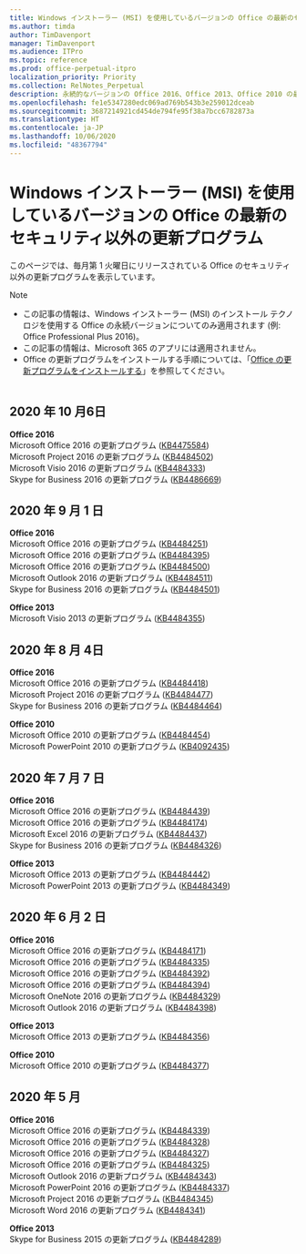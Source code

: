 ```yaml
---
title: Windows インストーラー (MSI) を使用しているバージョンの Office の最新のセキュリティ以外の更新プログラム
ms.author: timda
author: TimDavenport
manager: TimDavenport
ms.audience: ITPro
ms.topic: reference
ms.prod: office-perpetual-itpro
localization_priority: Priority
ms.collection: RelNotes_Perpetual
description: 永続的なバージョンの Office 2016、Office 2013、Office 2010 の最新のセキュリティ以外の更新プログラム情報へのリンクを IT 技術者に提供します
ms.openlocfilehash: fe1e5347280edc069ad769b543b3e259012dceab
ms.sourcegitcommit: 3687214921cd454de794fe95f38a7bcc6782873a
ms.translationtype: HT
ms.contentlocale: ja-JP
ms.lasthandoff: 10/06/2020
ms.locfileid: "48367794"
---
```

# <a name="latest-non-security-updates-for-versions-of-office-that-use-windows-installer-msi"></a>Windows インストーラー (MSI) を使用しているバージョンの Office の最新のセキュリティ以外の更新プログラム

このページでは、毎月第 1 火曜日にリリースされている Office のセキュリティ以外の更新プログラムを表示しています。

> [!NOTE]
> - この記事の情報は、Windows インストーラー (MSI) のインストール テクノロジを使用する Office の永続バージョンについてのみ適用されます (例: Office Professional Plus 2016)。
> - この記事の情報は、Microsoft 365 のアプリには適用されません。
> - Office の更新プログラムをインストールする手順については、「[Office の更新プログラムをインストールする](https://support.office.com/article/2ab296f3-7f03-43a2-8e50-46de917611c5)」を参照してください。
<br/><br/>

## <a name="october-6-2020"></a>2020 年 10 月6日
**Office 2016**<br/>
Microsoft Office 2016 の更新プログラム ([KB4475584](https://support.microsoft.com/help/4475584))<br/>
Microsoft Project 2016 の更新プログラム ([KB4484502](https://support.microsoft.com/help/4484502))<br/>
Microsoft Visio 2016 の更新プログラム ([KB4484333](https://support.microsoft.com/help/4484333))<br/>
Skype for Business 2016 の更新プログラム ([KB4486669](https://support.microsoft.com/help/4486669))<br/> 

## <a name="september-1-2020"></a>2020 年 9 月 1 日
**Office 2016**<br/>
Microsoft Office 2016 の更新プログラム ([KB4484251](https://support.microsoft.com/help/4484251))<br/>
Microsoft Office 2016 の更新プログラム ([KB4484395](https://support.microsoft.com/help/4484395))<br/> Microsoft Office 2016 の更新プログラム ([KB4484500](https://support.microsoft.com/help/4484500)) <br/>
Microsoft Outlook 2016 の更新プログラム ([KB4484511](https://support.microsoft.com/help/4484511)) <br/>
Skype for Business 2016 の更新プログラム ([KB4484501](https://support.microsoft.com/help/4484501)) <br/>

**Office 2013**<br/>
Microsoft Visio 2013 の更新プログラム ([KB4484355](https://support.microsoft.com/help/4484355))<br/>

## <a name="august-4-2020"></a>2020 年 8 月 4日

**Office 2016**<br/>
Microsoft Office 2016 の更新プログラム ([KB4484418](https://support.microsoft.com/help/4484418))<br/> Microsoft Project 2016 の更新プログラム ([KB4484477](https://support.microsoft.com/help/4484477))<br/>
Skype for Business 2016 の更新プログラム ([KB4484464](https://support.microsoft.com/help/4484464))<br/> 

**Office 2010**<br/>
Microsoft Office 2010 の更新プログラム ([KB4484454](https://support.microsoft.com/help/4484454))<br/> Microsoft PowerPoint 2010 の更新プログラム ([KB4092435](https://support.microsoft.com/help/4092435))<br/> 

## <a name="july-7-2020"></a>2020 年 7 月 7 日

**Office 2016**<br/>
Microsoft Office 2016 の更新プログラム ([KB4484439](https://support.microsoft.com/help/4484439))<br/> Microsoft Office 2016 の更新プログラム ([KB4484174](https://support.microsoft.com/help/4484174))<br/> Microsoft Excel 2016 の更新プログラム ([KB4484437](https://support.microsoft.com/help/4484437))<br/>
Skype for Business 2016 の更新プログラム ([KB4484326](https://support.microsoft.com/help/4484326))<br/> 

**Office 2013**<br/>
Microsoft Office 2013 の更新プログラム ([KB4484442](https://support.microsoft.com/help/4484442))<br/> Microsoft PowerPoint 2013 の更新プログラム ([KB4484349](https://support.microsoft.com/help/4484349))<br/> 


## <a name="june-2-2020"></a>2020 年 6 月 2 日

**Office 2016**<br/>
Microsoft Office 2016 の更新プログラム ([KB4484171](https://support.microsoft.com/help/4484171))<br/> Microsoft Office 2016 の更新プログラム ([KB4484335](https://support.microsoft.com/help/4484335))<br/> Microsoft Office 2016 の更新プログラム ([KB4484392](https://support.microsoft.com/help/4484392))<br/> Microsoft Office 2016 の更新プログラム ([KB4484394](https://support.microsoft.com/help/4484394))<br/> Microsoft OneNote 2016 の更新プログラム ([KB4484329](https://support.microsoft.com/help/4484329))<br/>
Microsoft Outlook 2016 の更新プログラム ([KB4484398](https://support.microsoft.com/help/4484398))<br/> 

**Office 2013**<br/>
Microsoft Office 2013 の更新プログラム ([KB4484356](https://support.microsoft.com/help/4484356))<br/> 

**Office 2010**<br/>
Microsoft Office 2010 の更新プログラム ([KB4484377](https://support.microsoft.com/help/4484377))<br/> 


## <a name="may-5-2020"></a>2020 年 5 月

**Office 2016**<br/>
Microsoft Office 2016 の更新プログラム ([KB4484339](https://support.microsoft.com/help/4484339))<br/> Microsoft Office 2016 の更新プログラム ([KB4484328](https://support.microsoft.com/help/4484328))<br/> Microsoft Office 2016 の更新プログラム ([KB4484327](https://support.microsoft.com/help/4484327))<br/> Microsoft Office 2016 の更新プログラム ([KB4484325](https://support.microsoft.com/help/4484325))<br/> Microsoft Outlook 2016 の更新プログラム ([KB4484343](https://support.microsoft.com/help/4484343))<br/> Microsoft PowerPoint 2016 の更新プログラム ([KB4484337](https://support.microsoft.com/help/4484337))<br/> Microsoft Project 2016 の更新プログラム ([KB4484345](https://support.microsoft.com/help/4484345))<br/> Microsoft Word 2016 の更新プログラム ([KB4484341](https://support.microsoft.com/help/4484341))<br/> 


**Office 2013**<br/>
Skype for Business 2015 の更新プログラム ([KB4484289](https://support.microsoft.com/help/4484289))<br/>

<br/>

 
